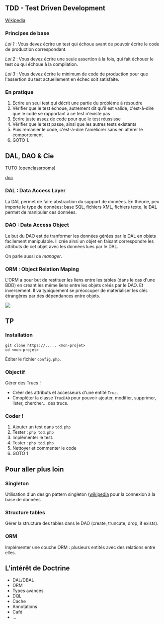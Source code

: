 ## TDD - Test Driven Development

[Wikipedia](https://fr.wikipedia.org/wiki/Test_driven_development)

### Principes de base

*Loi 1* : Vous devez écrire un test qui échoue avant de pouvoir écrire le code de production correspondant.

*Loi 2* : Vous devez écrire une seule assertion à la fois, qui fait échouer le test ou qui échoue à la compilation.

*Loi 3* : Vous devez écrire le minimum de code de production pour que l'assertion du test actuellement en échec soit satisfaite.

### En pratique

1. Écrire un seul test qui décrit une partie du problème à résoudre
2. Vérifier que le test échoue, autrement dit qu'il est valide, c'est-à-dire que le code se rapportant à ce test n'existe pas
3. Écrire juste assez de code pour que le test réussisse
4. Vérifier que le test passe, ainsi que les autres tests existants
5. Puis remanier le code, c'est-à-dire l'améliorer sans en altérer le comportement
6. GOTO 1.


## DAL, DAO & Cie

[TUTO (openclassrooms)](https://openclassrooms.com/fr/courses/1665806-programmez-en-oriente-objet-en-php/1666289-manipulation-de-donnees-stockees)

[doc](https://blog.mazenod.fr/design-pattern-mvc-zoom-sur-la-couche-modele-dal-dao-orm-crud.html)

### DAL : Data Access Layer

La DAL permet de faire abstraction du support de données. En théorie, peu importe le type de données: base SQL, fichiers XML, fichiers texte, le DAL permet de manipuler ces données.
​
### DAO : Data Access Object

Le but du DAO est de tranformer les données gérées par le DAL en objets facilement manipulable.
Il crée ainsi un objet en faisant correspondre les attributs de cet objet avec les données lues par le DAL.​

On parle aussi de *manager*.

### ORM : Object Relation Maping

L'ORM a pour but de restituer les liens entre les tables (dans le cas d'une BDD) en créant les même liens entre les objets créés par le DAO. Et inversement.
Il va typiquement se préoccuper de matérialiser les clés étrangères par des dépendances entre objets.

![](https://blog.mazenod.fr/images/orm/DAL_final.png)



## TP

### Installation

```
git clone https://..... <mon-projet>
cd <mon-projet>
```

Éditer le fichier `config.php`.

### Objectif

Gérer des Trucs !

- Créer des attributs et accesseurs d'une entité `Truc`.
- Cmopléter la classe `TrucDAO` pour pouvoir ajouter, modifier, supprimer, lister, chercher... des trucs.

### Coder !

1. Ajouter un test dans `tdd.php`
2. Tester : `php tdd.php`
3. Implémenter le test.
4. Tester : `php tdd.php`
5. Nettoyer et commenter le code
6. GOTO 1

## Pour aller plus loin

### Singleton

Utilisation d'un design pattern singleton ([wikipedia](https://fr.wikipedia.org/wiki/Singleton_(patron_de_conception)) pour la connexion à la base de données

### Structure tables

Gérer la structure des tables dans le DAO (create, truncate, drop, if exists).

### ORM

Implémenter une couche ORM : plusieurs entités avec des relations entre elles.

## L'intérêt de Doctrine

- DAL/DBAL
- ORM
- Types avancés
- DQL
- Cache
- Annotations
- Café
- ...
